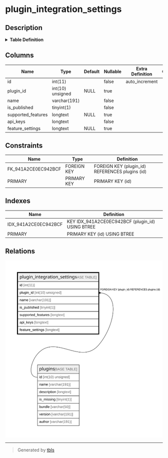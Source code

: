 # plugin_integration_settings

## Description

<details>
<summary><strong>Table Definition</strong></summary>

```sql
CREATE TABLE `plugin_integration_settings` (
  `id` int(11) NOT NULL AUTO_INCREMENT,
  `plugin_id` int(10) unsigned DEFAULT NULL,
  `name` varchar(191) COLLATE utf8mb4_unicode_ci NOT NULL,
  `is_published` tinyint(1) NOT NULL,
  `supported_features` longtext COLLATE utf8mb4_unicode_ci DEFAULT NULL COMMENT '(DC2Type:array)',
  `api_keys` longtext COLLATE utf8mb4_unicode_ci NOT NULL COMMENT '(DC2Type:array)',
  `feature_settings` longtext COLLATE utf8mb4_unicode_ci DEFAULT NULL COMMENT '(DC2Type:array)',
  PRIMARY KEY (`id`),
  KEY `IDX_941A2CE0EC942BCF` (`plugin_id`),
  CONSTRAINT `FK_941A2CE0EC942BCF` FOREIGN KEY (`plugin_id`) REFERENCES `plugins` (`id`) ON DELETE CASCADE
) ENGINE=InnoDB AUTO_INCREMENT=[Redacted by tbls] DEFAULT CHARSET=utf8mb4 COLLATE=utf8mb4_unicode_ci ROW_FORMAT=DYNAMIC
```

</details>

## Columns

| Name | Type | Default | Nullable | Extra Definition | Children | Parents | Comment |
| ---- | ---- | ------- | -------- | --------------- | -------- | ------- | ------- |
| id | int(11) |  | false | auto_increment |  |  |  |
| plugin_id | int(10) unsigned | NULL | true |  |  | [plugins](plugins.md) |  |
| name | varchar(191) |  | false |  |  |  |  |
| is_published | tinyint(1) |  | false |  |  |  |  |
| supported_features | longtext | NULL | true |  |  |  | (DC2Type:array) |
| api_keys | longtext |  | false |  |  |  | (DC2Type:array) |
| feature_settings | longtext | NULL | true |  |  |  | (DC2Type:array) |

## Constraints

| Name | Type | Definition |
| ---- | ---- | ---------- |
| FK_941A2CE0EC942BCF | FOREIGN KEY | FOREIGN KEY (plugin_id) REFERENCES plugins (id) |
| PRIMARY | PRIMARY KEY | PRIMARY KEY (id) |

## Indexes

| Name | Definition |
| ---- | ---------- |
| IDX_941A2CE0EC942BCF | KEY IDX_941A2CE0EC942BCF (plugin_id) USING BTREE |
| PRIMARY | PRIMARY KEY (id) USING BTREE |

## Relations

![er](plugin_integration_settings.svg)

---

> Generated by [tbls](https://github.com/k1LoW/tbls)
